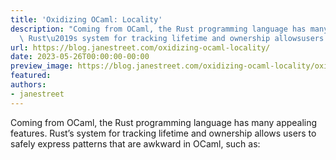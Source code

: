 ```yaml
---
title: 'Oxidizing OCaml: Locality'
description: "Coming from OCaml, the Rust programming language has many appealingfeatures.
  \ Rust\u2019s system for tracking lifetime and ownership allowsusers to safely express..."
url: https://blog.janestreet.com/oxidizing-ocaml-locality/
date: 2023-05-26T00:00:00-00:00
preview_image: https://blog.janestreet.com/oxidizing-ocaml-locality/oxidizing-ocaml-locality.png
featured:
authors:
- janestreet
---
```


<p>Coming from OCaml, the Rust programming language has many appealing
features.  Rust&rsquo;s system for tracking lifetime and ownership allows
users to safely express patterns that are awkward in OCaml, such as:</p>



